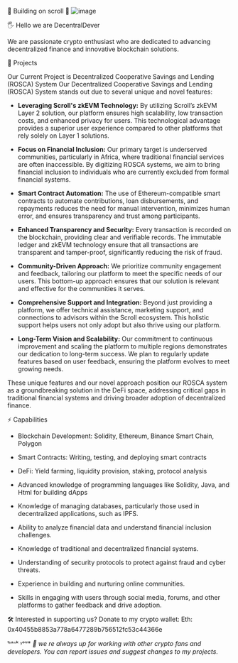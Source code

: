 📜 Building on scroll 📜
![image](https://github.com/user-attachments/assets/18c87046-6524-4834-b76b-fcaa3ea5017d)



🖐 Hello we are DecentralDever 

We are passionate crypto enthusiast who are dedicated to advancing decentralized finance and innovative blockchain solutions. 

 📝 Projects

Our Current Project is Decentralized Cooperative Savings and Lending (ROSCA) System
Our Decentralized Cooperative Savings and Lending (ROSCA) System stands out due to several unique and novel features:

- **Leveraging Scroll's zkEVM Technology:** 
  By utilizing Scroll’s zkEVM Layer 2 solution, our platform ensures high scalability, low transaction costs, and enhanced privacy for users. This technological advantage provides a superior user experience compared to other platforms that rely solely on Layer 1 solutions.

- **Focus on Financial Inclusion:** 
  Our primary target is underserved communities, particularly in Africa, where traditional financial services are often inaccessible. By digitizing ROSCA systems, we aim to bring financial inclusion to individuals who are currently excluded from formal financial systems.

- **Smart Contract Automation:** 
  The use of Ethereum-compatible smart contracts to automate contributions, loan disbursements, and repayments reduces the need for manual intervention, minimizes human error, and ensures transparency and trust among participants.

- **Enhanced Transparency and Security:** 
  Every transaction is recorded on the blockchain, providing clear and verifiable records. The immutable ledger and zkEVM technology ensure that all transactions are transparent and tamper-proof, significantly reducing the risk of fraud.

- **Community-Driven Approach:** 
  We prioritize community engagement and feedback, tailoring our platform to meet the specific needs of our users. This bottom-up approach ensures that our solution is relevant and effective for the communities it serves.

- **Comprehensive Support and Integration:** 
  Beyond just providing a platform, we offer technical assistance, marketing support, and connections to advisors within the Scroll ecosystem. This holistic support helps users not only adopt but also thrive using our platform.

- **Long-Term Vision and Scalability:** 
  Our commitment to continuous improvement and scaling the platform to multiple regions demonstrates our dedication to long-term success. We plan to regularly update features based on user feedback, ensuring the platform evolves to meet growing needs.

These unique features and our novel approach position our ROSCA system as a groundbreaking solution in the DeFi space, addressing critical gaps in traditional financial systems and driving broader adoption of decentralized finance.

 ⚡ Capabilities

   - Blockchain Development: Solidity, Ethereum, Binance Smart Chain, Polygon
   - Smart Contracts: Writing, testing, and deploying smart contracts
   - DeFi: Yield farming, liquidity provision, staking, protocol analysis

   - Advanced knowledge of programming languages like Solidity, Java, and Html for building dApps

   - Knowledge of managing databases, particularly those used in decentralized applications, such as IPFS.

   - Ability to analyze financial data and understand financial inclusion challenges.
   - Knowledge of traditional and decentralized financial systems.

   - Understanding of security protocols to protect against fraud and cyber threats.

   - Experience in building and nurturing online communities.
   - Skills in engaging with users through social media, forums, and other platforms to gather feedback and drive adoption.
  
  🛠️ Interested in supporting us? 
  Donate to my crypto wallet:
  Eth: 0x40455b8853a778a6477289b756512fc53c44366e



ᵗᑋᵃᐢᵏ ᵞᵒᵘ* 
*💫 we re always up for working with other crypto fans and developers. You can report issues and suggest changes to my projects.*


